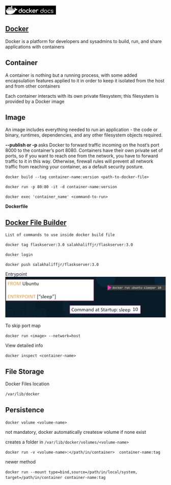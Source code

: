 ![](docker_logo.png)

## [Docker](https://docs.docker.com/get-started/)

Docker is a platform for developers and sysadmins to build, run, and share applications with containers

## Container

A container is nothing but a running process, with some added encapsulation features applied to it in order to keep it isolated from the host and from other containers

Each container interacts with its own private filesystem; this filesystem is provided by a Docker image


## Image

An image includes everything needed to run an application - the code or binary, runtimes, dependencies, and any other filesystem objects required.



**--publish or -p** asks Docker to forward traffic incoming on the host’s port 8000 to the container’s port 8080. Containers have their own private set of ports, so if you want to reach one from the network, you have to forward traffic to it in this way. Otherwise, firewall rules will prevent all network traffic from reaching your container, as a default security posture.



`docker build --tag container-name:version <path-to-docker-file>`

`docker run -p 80:80 -it -d container-name:version`

`docker exec 'container_name' <command-to-run>`

**Dockerfile**
## [Docker File Builder](https://docs.docker.com/engine/reference/builder/)
    List of commands to use inside docker build file


`docker tag flaskserver:3.0 salakhaliffjr/flaskserver:3.0`


`docker login`

`docker push salakhaliffjr/flaskserver:3.0`


Entrypoint
![](2020-10-04-19-33-29.png)


To skip port map

`docker run <image> --network=host`

View detailed info 

`docker inspect <container-name>`


## File Storage 

Docker Files location

`/var/lib/docker`

## **Persistence**

`docker volume <volume-name>`

not mandatory, docker automatically createsw volume if none exist

creates a folder in `/var/lib/docker/volumes/<volume-name>` 

`docker run -v <volume-name>:</path/in/container>  container-name:tag`

newer method 

`docker run --mount type=bind,source=/path/in/local/system, target=/path/in/container container-name:tag`
